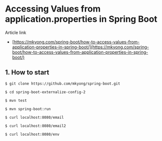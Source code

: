 # Accessing Values from application.properties in Spring Boot

Article link 
* [https://mkyong.com/spring-boot/how-to-access-values-from-application-properties-in-spring-boot/](https://mkyong.com/spring-boot/how-to-access-values-from-application-properties-in-spring-boot/)

## 1. How to start
```
$ git clone https://github.com/mkyong/spring-boot.git

$ cd spring-boot-externalize-config-2

$ mvn test

$ mvn spring-boot:run

$ curl localhost:8080/email

$ curl localhost:8080/email2

$ curl localhost:8080/env
```